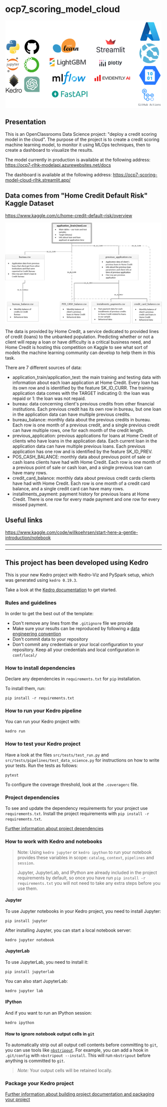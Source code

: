 # ocp7_scoring_model_cloud

![img_1.png](images/img_1.png)

## Presentation 

This is an OpenClassrooms Data Science project: "deploy a credit scoring model in the cloud". The purpose of the project is to create a credit scoring machine learning model, to monitor it using MLOps techniques, then to create a dashboard to visualize the results. 

The model currently in production is available at the following address: https://ocp7-rlhk-modelapi.azurewebsites.net/docs

The dashboard is available at the following address: https://ocp7-scoring-model-cloud-rlhk.streamlit.app/


## Data comes from "Home Credit Default Risk" Kaggle Dataset

https://www.kaggle.com/c/home-credit-default-risk/overview

![Data diagram](./images/data_diagram.png)

The data is provided by Home Credit, a service dedicated to provided lines of credit (loans) to the unbanked population. Predicting whether or not a client will repay a loan or have difficulty is a critical business need, and Home Credit is hosting this competition on Kaggle to see what sort of models the machine learning community can develop to help them in this task.

There are 7 different sources of data:

- application_train/application_test: the main training and testing data with information about each loan application at Home Credit. Every loan has its own row and is identified by the feature SK_ID_CURR. The training application data comes with the TARGET indicating 0: the loan was repaid or 1: the loan was not repaid.
- bureau: data concerning client's previous credits from other financial institutions. Each previous credit has its own row in bureau, but one loan in the application data can have multiple previous credits.
- bureau_balance: monthly data about the previous credits in bureau. Each row is one month of a previous credit, and a single previous credit can have multiple rows, one for each month of the credit length.
- previous_application: previous applications for loans at Home Credit of clients who have loans in the application data. Each current loan in the application data can have multiple previous loans. Each previous application has one row and is identified by the feature SK_ID_PREV.
- POS_CASH_BALANCE: monthly data about previous point of sale or cash loans clients have had with Home Credit. Each row is one month of a previous point of sale or cash loan, and a single previous loan can have many rows.
- credit_card_balance: monthly data about previous credit cards clients have had with Home Credit. Each row is one month of a credit card balance, and a single credit card can have many rows.
- installments_payment: payment history for previous loans at Home Credit. There is one row for every made payment and one row for every missed payment.

## Useful links

https://www.kaggle.com/code/willkoehrsen/start-here-a-gentle-introduction/notebook

---

---

## This project has been developed using Kedro

This is your new Kedro project with Kedro-Viz and PySpark setup, which was generated using `kedro 0.19.3`.

Take a look at the [Kedro documentation](https://docs.kedro.org) to get started.

### Rules and guidelines

In order to get the best out of the template:

* Don't remove any lines from the `.gitignore` file we provide
* Make sure your results can be reproduced by following a [data engineering convention](https://docs.kedro.org/en/stable/faq/faq.html#what-is-data-engineering-convention)
* Don't commit data to your repository
* Don't commit any credentials or your local configuration to your repository. Keep all your credentials and local configuration in `conf/local/`

### How to install dependencies

Declare any dependencies in `requirements.txt` for `pip` installation.

To install them, run:

```
pip install -r requirements.txt
```

### How to run your Kedro pipeline

You can run your Kedro project with:

```
kedro run
```

### How to test your Kedro project

Have a look at the files `src/tests/test_run.py` and `src/tests/pipelines/test_data_science.py` for instructions on how to write your tests. Run the tests as follows:

```
pytest
```

To configure the coverage threshold, look at the `.coveragerc` file.

### Project dependencies

To see and update the dependency requirements for your project use `requirements.txt`. Install the project requirements with `pip install -r requirements.txt`.

[Further information about project dependencies](https://docs.kedro.org/en/stable/kedro_project_setup/dependencies.html#project-specific-dependencies)

### How to work with Kedro and notebooks

> Note: Using `kedro jupyter` or `kedro ipython` to run your notebook provides these variables in scope: `catalog`, `context`, `pipelines` and `session`.
>
> Jupyter, JupyterLab, and IPython are already included in the project requirements by default, so once you have run `pip install -r requirements.txt` you will not need to take any extra steps before you use them.

#### Jupyter
To use Jupyter notebooks in your Kedro project, you need to install Jupyter:

```
pip install jupyter
```

After installing Jupyter, you can start a local notebook server:

```
kedro jupyter notebook
```

#### JupyterLab
To use JupyterLab, you need to install it:

```
pip install jupyterlab
```

You can also start JupyterLab:

```
kedro jupyter lab
```

#### IPython
And if you want to run an IPython session:

```
kedro ipython
```

#### How to ignore notebook output cells in `git`
To automatically strip out all output cell contents before committing to `git`, you can use tools like [`nbstripout`](https://github.com/kynan/nbstripout). For example, you can add a hook in `.git/config` with `nbstripout --install`. This will run `nbstripout` before anything is committed to `git`.

> *Note:* Your output cells will be retained locally.

### Package your Kedro project

[Further information about building project documentation and packaging your project](https://docs.kedro.org/en/stable/tutorial/package_a_project.html)

